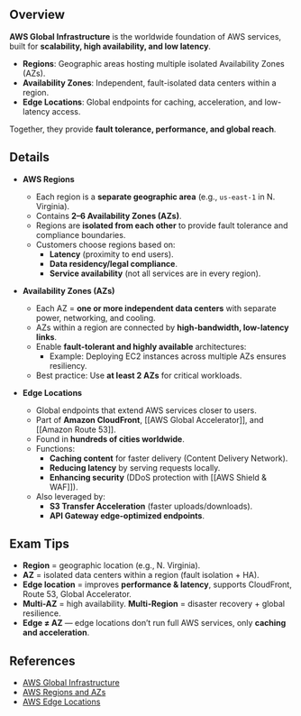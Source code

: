 ## **Overview**
**AWS Global Infrastructure** is the worldwide foundation of AWS services, built for **scalability, high availability, and low latency**.  
- **Regions**: Geographic areas hosting multiple isolated Availability Zones (AZs).  
- **Availability Zones**: Independent, fault-isolated data centers within a region.  
- **Edge Locations**: Global endpoints for caching, acceleration, and low-latency access.  

Together, they provide **fault tolerance, performance, and global reach**.

## **Details**
- **AWS Regions**
	- Each region is a **separate geographic area** (e.g., `us-east-1` in N. Virginia).
	- Contains **2–6 Availability Zones (AZs)**.
	- Regions are **isolated from each other** to provide fault tolerance and compliance boundaries.
	- Customers choose regions based on:
		- **Latency** (proximity to end users).
		- **Data residency/legal compliance**.
		- **Service availability** (not all services are in every region).

- **Availability Zones (AZs)**
	- Each AZ = **one or more independent data centers** with separate power, networking, and cooling.
	- AZs within a region are connected by **high-bandwidth, low-latency links**.
	- Enable **fault-tolerant and highly available** architectures:
		- Example: Deploying EC2 instances across multiple AZs ensures resiliency.
	- Best practice: Use **at least 2 AZs** for critical workloads.

- **Edge Locations**
	- Global endpoints that extend AWS services closer to users.
	- Part of **Amazon CloudFront**, [[AWS Global Accelerator]], and [[Amazon Route 53]].
	- Found in **hundreds of cities worldwide**.
	- Functions:
		- **Caching content** for faster delivery (Content Delivery Network).
		- **Reducing latency** by serving requests locally.
		- **Enhancing security** (DDoS protection with [[AWS Shield & WAF]]).
	- Also leveraged by:
		- **S3 Transfer Acceleration** (faster uploads/downloads).
		- **API Gateway edge-optimized endpoints**.

## **Exam Tips**
- **Region** = geographic location (e.g., N. Virginia).  
- **AZ** = isolated data centers within a region (fault isolation + HA).  
- **Edge location** = improves **performance & latency**, supports CloudFront, Route 53, Global Accelerator.  
- **Multi-AZ** = high availability. **Multi-Region** = disaster recovery + global resilience.  
- **Edge ≠ AZ** — edge locations don’t run full AWS services, only **caching and acceleration**.  

## **References**
- [AWS Global Infrastructure](https://aws.amazon.com/about-aws/global-infrastructure/)  
- [AWS Regions and AZs](https://docs.aws.amazon.com/AWSEC2/latest/UserGuide/using-regions-availability-zones.html)  
- [AWS Edge Locations](https://aws.amazon.com/about-aws/global-infrastructure/edge-network/)  
